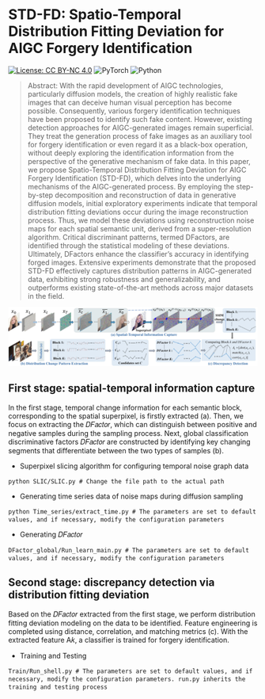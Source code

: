 # STD-FD: Spatio-Temporal Distribution Fitting Deviation for AIGC Forgery Identification
[![License: CC BY-NC 4.0](https://img.shields.io/badge/License-CC_BY--NC_4.0-brightgreen.svg)](https://creativecommons.org/licenses/by-nc/4.0/) ![PyTorch](https://img.shields.io/badge/PyTorch-1.13-brightgreen) ![Python](https://img.shields.io/badge/Python-3.7.2-brightgreen)
> Abstract: With the rapid development of AIGC technologies, particularly diffusion models, the creation of highly realistic fake images that can deceive human visual perception has become possible. Consequently, various forgery identification techniques have been proposed to identify such fake content. However, existing detection approaches for AIGC-generated images remain superficial. They treat the generation process of fake images as an auxiliary tool for forgery identification or even regard it as a black-box operation, without deeply exploring the identification information from the perspective of the generative mechanism of fake data. In this paper, we propose Spatio-Temporal Distribution Fitting Deviation for AIGC Forgery Identification (STD-FD), which delves into the underlying mechanisms of the AIGC-generated process. By employing the step-by-step decomposition and reconstruction of data in generative diffusion models, initial exploratory experiments indicate that temporal distribution fitting deviations occur during the image reconstruction process. Thus, we model these deviations using reconstruction noise maps for each spatial semantic unit, derived from a super-resolution algorithm. Critical discriminant patterns, termed DFactors, are identified through the statistical modeling of these deviations. Ultimately, DFactors enhance the classifier’s accuracy in identifying forged images. Extensive experiments demonstrate that the proposed STD-FD effectively captures distribution patterns in AIGC-generated data, exhibiting strong robustness and generalizability, and outperforms existing state-of-the-art methods across major datasets in the field.
<p align="center"> 
<img src="main.jpg">
</p>

## First stage: spatial-temporal information capture
In the first stage, temporal change information for each semantic block, corresponding to the spatial superpixel, is firstly extracted (a). Then, we focus on extracting the 𝐷𝐹𝑎𝑐𝑡𝑜𝑟, which can distinguish between positive and negative samples during the sampling process. Next, global classification discriminative factors 𝐷𝐹𝑎𝑐𝑡𝑜𝑟 are constructed by identifying key changing segments that differentiate between the two types of samples (b).

- Superpixel slicing algorithm for configuring temporal noise graph data
```
python SLIC/SLIC.py # Change the file path to the actual path
```
- Generating time series data of noise maps during diffusion sampling
```
python Time_series/extract_time.py # The parameters are set to default values, and if necessary, modify the configuration parameters
```

- Generating 𝐷𝐹𝑎𝑐𝑡𝑜𝑟
```
DFactor_global/Run_learn_main.py # The parameters are set to default values, and if necessary, modify the configuration parameters
```
## Second stage: discrepancy detection via distribution fitting deviation
Based on the 𝐷𝐹𝑎𝑐𝑡𝑜𝑟 extracted from the first stage, we perform distribution fitting deviation modeling on the data to be identified. Feature engineering is completed using distance, correlation, and matching metrics (c). With the extracted
feature A𝑘, a classifier is trained for forgery identification.

- Training and Testing
```
Train/Run_shell.py # The parameters are set to default values, and if necessary, modify the configuration parameters. run.py inherits the training and testing process
```
